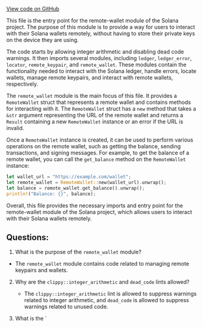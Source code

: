 [View code on GitHub](https://github.com/solana-labs/solana/blob/master/remote-wallet/src/lib.rs)

This file is the entry point for the remote-wallet module of the Solana project. The purpose of this module is to provide a way for users to interact with their Solana wallets remotely, without having to store their private keys on the device they are using. 

The code starts by allowing integer arithmetic and disabling dead code warnings. It then imports several modules, including `ledger`, `ledger_error`, `locator`, `remote_keypair`, and `remote_wallet`. These modules contain the functionality needed to interact with the Solana ledger, handle errors, locate wallets, manage remote keypairs, and interact with remote wallets, respectively. 

The `remote_wallet` module is the main focus of this file. It provides a `RemoteWallet` struct that represents a remote wallet and contains methods for interacting with it. The `RemoteWallet` struct has a `new` method that takes a `&str` argument representing the URL of the remote wallet and returns a `Result` containing a new `RemoteWallet` instance or an error if the URL is invalid. 

Once a `RemoteWallet` instance is created, it can be used to perform various operations on the remote wallet, such as getting the balance, sending transactions, and signing messages. For example, to get the balance of a remote wallet, you can call the `get_balance` method on the `RemoteWallet` instance:

```rust
let wallet_url = "https://example.com/wallet";
let remote_wallet = RemoteWallet::new(wallet_url).unwrap();
let balance = remote_wallet.get_balance().unwrap();
println!("Balance: {}", balance);
```

Overall, this file provides the necessary imports and entry point for the remote-wallet module of the Solana project, which allows users to interact with their Solana wallets remotely.
## Questions: 
 1. What is the purpose of the `remote_wallet` module?
   - The `remote_wallet` module contains code related to managing remote keypairs and wallets.

2. Why are the `clippy::integer_arithmetic` and `dead_code` lints allowed?
   - The `clippy::integer_arithmetic` lint is allowed to suppress warnings related to integer arithmetic, and `dead_code` is allowed to suppress warnings related to unused code.

3. What is the `